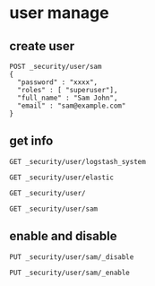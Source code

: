 # user manage

## create user

```
POST _security/user/sam
{
  "password" : "xxxx",
  "roles" : [ "superuser"],
  "full_name" : "Sam John",
  "email" : "sam@example.com"
}
```

## get info

```
GET _security/user/logstash_system

GET _security/user/elastic

GET _security/user/

GET _security/user/sam
```

## enable and disable

```
PUT _security/user/sam/_disable

PUT _security/user/sam/_enable
```
